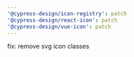 ```yaml
---
'@cypress-design/icon-registry': patch
'@cypress-design/react-icon': patch
'@cypress-design/vue-icon': patch
---
```


fix: remove svg icon classes
